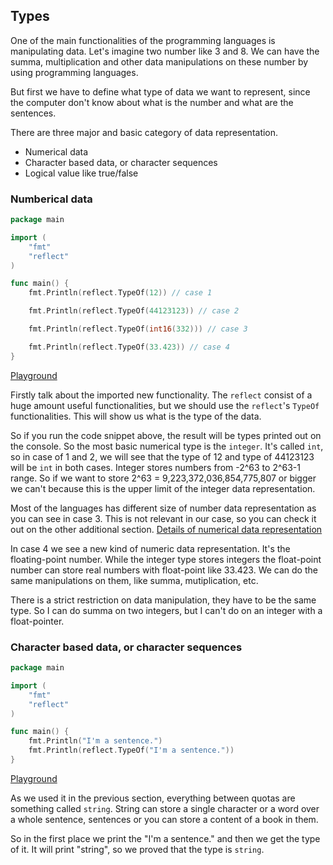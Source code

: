 ## Types

One of the main functionalities of the programming languages is manipulating data. Let's imagine two number like 3 and 8. We can have the summa, multiplication and other data manipulations on these number by using programming languages.

But first we have to define what type of data we want to represent, since the computer don't know about what is the number and what are the sentences.

There are three major and basic category of data representation.

- Numerical data
- Character based data, or character sequences
- Logical value like true/false

### Numberical data

```go
package main

import (
	"fmt"
	"reflect"
)

func main() {
	fmt.Println(reflect.TypeOf(12)) // case 1

	fmt.Println(reflect.TypeOf(44123123)) // case 2

	fmt.Println(reflect.TypeOf(int16(332))) // case 3

	fmt.Println(reflect.TypeOf(33.423)) // case 4
}
```

[Playground](https://play.golang.org/p/Ez9l1RhWyG0)

Firstly talk about the imported new functionality. The `reflect` consist of a huge amount useful functionalities, but we should use the `reflect`'s `TypeOf` functionalities. This will show us what is the type of the data.

So if you run the code snippet above, the result will be types printed out on the console. So the most basic numerical type is the `integer`. It's called `int`, so in case of 1 and 2, we will see that the type of 12 and type of 44123123 will be `int` in both cases. Integer stores numbers from -2^63 to 2^63-1 range. So if we want to store 2^63 = 9,223,372,036,854,775,807 or bigger we can't because this is the upper limit of the integer data representation.

Most of the languages has different size of number data representation as you can see in case 3. This is not relevant in our case, so you can check it out on the other additional section. [Details of numerical data representation](additional-numberic.md)

In case 4 we see a new kind of numeric data representation. It's the floating-point number. While the integer type stores integers the float-point number can store real numbers with float-point like 33.423. We can do the same manipulations on them, like summa, mutiplication, etc.

There is a strict restriction on data manipulation, they have to be the same type. So I can do summa on two integers, but I can't do on an integer with a float-pointer.

### Character based data, or character sequences

```go
package main

import (
	"fmt"
	"reflect"
)

func main() {
	fmt.Println("I'm a sentence.")
	fmt.Println(reflect.TypeOf("I'm a sentence."))
}
```

[Playground](https://play.golang.org/p/uZHTE1YqZBK)

As we used it in the previous section, everything between quotas are something called `string`. String can store a single character or a word over a whole sentence, sentences or you can store a content of a book in them.

So in the first place we print the "I'm a sentence." and then we get the type of it. It will print "string", so we proved that the type is `string`.
